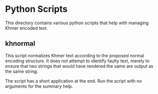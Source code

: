 # Python Scripts

This directory contains various python scripts that help with managing Khmer
encoded text.

## khnormal

This script normalizes Khmer text according to the proposed normal encoding
structure. It does not attempt to identify faulty text, merely to ensure that
two strings that would have rendered the same are output as the same string.

The script has a short application at the end. Run the script with no
arguments for the summary help.
